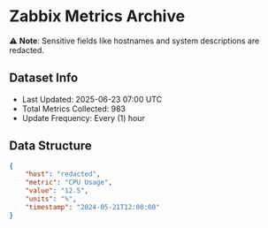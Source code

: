 # Zabbix Metrics Archive

⚠️ **Note**: Sensitive fields like hostnames and system descriptions are redacted.

## Dataset Info
- Last Updated: 2025-06-23 07:00 UTC
- Total Metrics Collected: 983
- Update Frequency: Every (1) hour

## Data Structure
```json
{
    "host": "redacted",
    "metric": "CPU Usage",
    "value": "12.5",
    "units": "%",
    "timestamp": "2024-05-21T12:00:00"
}
```
